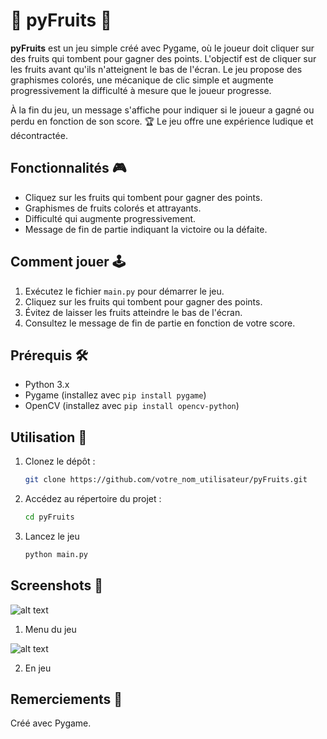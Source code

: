 # 🍏 pyFruits 🍓

**pyFruits** est un jeu simple créé avec Pygame, où le joueur doit cliquer sur des fruits qui tombent pour gagner des points. L'objectif est de cliquer sur les fruits avant qu'ils n'atteignent le bas de l'écran. Le jeu propose des graphismes colorés, une mécanique de clic simple et augmente progressivement la difficulté à mesure que le joueur progresse. 

À la fin du jeu, un message s'affiche pour indiquer si le joueur a gagné ou perdu en fonction de son score. 🏆 Le jeu offre une expérience ludique et décontractée.

## Fonctionnalités 🎮

- Cliquez sur les fruits qui tombent pour gagner des points.
- Graphismes de fruits colorés et attrayants.
- Difficulté qui augmente progressivement.
- Message de fin de partie indiquant la victoire ou la défaite.

## Comment jouer 🕹️

1. Exécutez le fichier `main.py` pour démarrer le jeu.
2. Cliquez sur les fruits qui tombent pour gagner des points.
3. Évitez de laisser les fruits atteindre le bas de l'écran.
4. Consultez le message de fin de partie en fonction de votre score.

## Prérequis 🛠️

- Python 3.x
- Pygame (installez avec `pip install pygame`)
- OpenCV (installez avec `pip install opencv-python`)

## Utilisation 🚀

1. Clonez le dépôt :

   ```bash
   git clone https://github.com/votre_nom_utilisateur/pyFruits.git
   
2. Accédez au répertoire du projet :
   ````bash
   cd pyFruits

3. Lancez le jeu
   ````bash
   python main.py

## Screenshots 📸

![alt text](https://cdn.discordapp.com/attachments/1191844194373865626/1191844437547040778/Screenshot_2024-01-02_214019.png?ex=65a6eaa1&is=659475a1&hm=4e750d76597f6d5dff17eac97f84953c41a37f81348d1d1f1f488ed923424479&)

1. Menu du jeu

![alt text](https://cdn.discordapp.com/attachments/1191844194373865626/1191844437186318497/Screenshot_2024-01-02_214048.png?ex=65a6eaa1&is=659475a1&hm=b67c7cf0cb7e30f4b9b902bc85dd1fb4269a48669d975c7dd319a1b26032f1aa&)

2. En jeu

## Remerciements 🙌
Créé avec Pygame.

